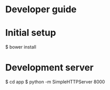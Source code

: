 Developer guide
===============


# Initial setup

$ bower install


# Development server

$ cd app
$ python -m SimpleHTTPServer 8000

